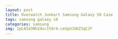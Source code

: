 ```yaml
---
layout: post
title: Overwatch Junkart Samsung Galaxy S9 Case
tags: samsung galaxy s9
categories: samsung
img: 1pL0Id3Nh2dvc1Ydr4-ceGpUJGKZ3qCJF
---
```


